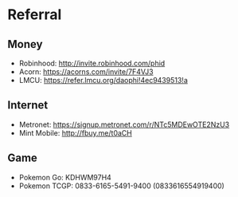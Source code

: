 # Referral

## Money

- Robinhood: http://invite.robinhood.com/phid
- Acorn: https://acorns.com/invite/7F4VJ3
- LMCU: https://refer.lmcu.org/daophi!4ec9439513!a

## Internet

- Metronet: https://signup.metronet.com/r/NTc5MDEwOTE2NzU3
- Mint Mobile: http://fbuy.me/t0aCH

## Game

- Pokemon Go: KDHWM97H4
- Pokemon TCGP: 0833-6165-5491-9400 (0833616554919400)
